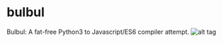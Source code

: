 # bulbul
Bulbul: A fat-free Python3 to Javascript/ES6 compiler attempt.
![alt tag](https://raw.githubusercontent.com/ahmedaliadeel/bulbul/master/_website/bulbul.png)

